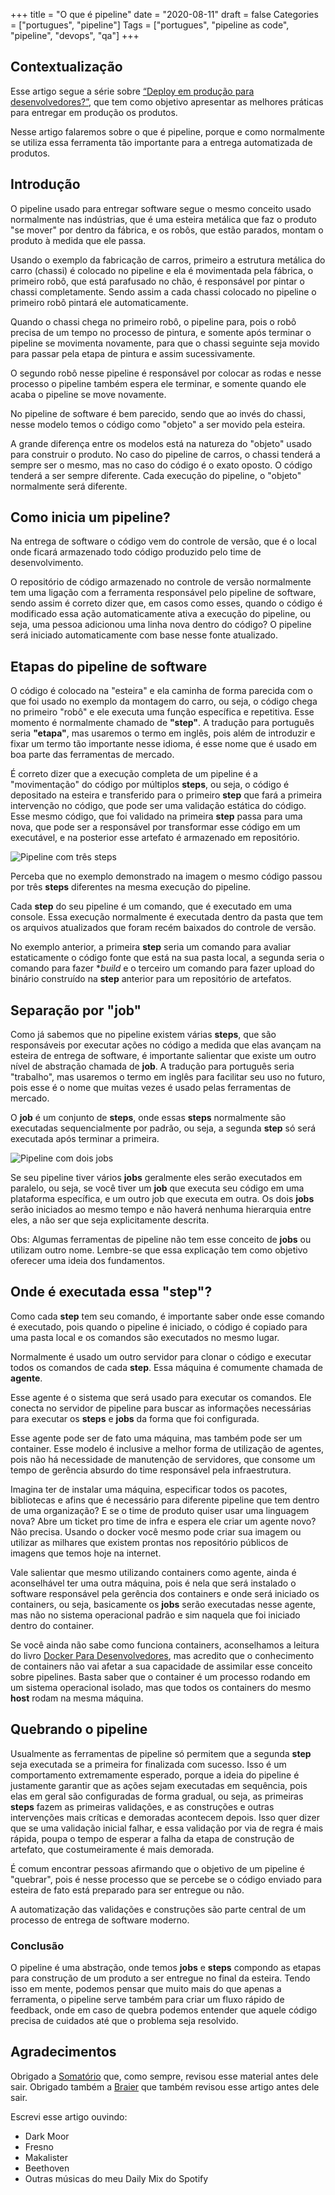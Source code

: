 +++
title = "O que é pipeline"
date = "2020-08-11"
draft = false
Categories = ["portugues", "pipeline"]
Tags = ["portugues", "pipeline as code", "pipeline", "devops", "qa"]
+++

## Contextualização

Esse artigo segue a série sobre [“Deploy em produção para desenvolvedores?”](https://gomex.me/categories/pipeline/), que tem como objetivo apresentar as melhores práticas para entregar em produção os produtos.

Nesse artigo falaremos sobre o que é pipeline, porque e como normalmente se utiliza essa ferramenta tão importante para a entrega automatizada de produtos.

## Introdução

O pipeline usado para entregar software segue o mesmo conceito usado normalmente nas indústrias, que é uma esteira metálica que faz o produto "se mover" por dentro da fábrica, e os robôs, que estão parados, montam o produto à medida que ele passa.

Usando o exemplo da fabricação de carros, primeiro a estrutura metálica do carro (chassi) é colocado no pipeline e ela é movimentada pela fábrica, o primeiro robô, que está parafusado no chão, é responsável por pintar o chassi completamente. Sendo assim a cada chassi colocado no pipeline o primeiro robô pintará ele automaticamente.

Quando o chassi chega no primeiro robô, o pipeline para, pois o robô precisa de um tempo no processo de pintura, e somente após terminar o pipeline se movimenta novamente, para que o chassi seguinte seja movido para passar pela etapa de pintura e assim sucessivamente.

O segundo robô nesse pipeline é responsável por colocar as rodas e nesse processo o pipeline também espera ele terminar, e somente quando ele acaba o pipeline se move novamente.

No pipeline de software é bem parecido, sendo que ao invés do chassi, nesse modelo temos o código como "objeto" a ser movido pela esteira.

A grande diferença entre os modelos está na natureza do "objeto" usado para construir o produto. No caso do pipeline de carros, o chassi tenderá a sempre ser o mesmo, mas no caso do código é o exato oposto. O código tenderá a ser sempre diferente. Cada execução do pipeline, o "objeto" normalmente será diferente. 

## Como inicia um pipeline?

Na entrega de software o código vem do controle de versão, que é o local onde ficará armazenado todo código produzido pelo time de desenvolvimento.

O repositório de código armazenado no controle de versão normalmente tem uma ligação com a ferramenta responsável pelo pipeline de software, sendo assim é correto dizer que,  em casos como esses, quando o código é modificado essa ação automaticamente ativa a execução do pipeline, ou seja, uma pessoa adicionou uma linha nova dentro do código? O pipeline será iniciado automaticamente com base nesse fonte atualizado.

## Etapas do pipeline de software

O código é colocado na "esteira" e ela caminha de forma parecida com o que foi usado no exemplo da montagem do carro, ou seja, o código chega no primeiro "robô" e ele executa uma função específica e repetitiva. Esse momento é normalmente chamado de **"step"**. A tradução para português seria **"etapa"**, mas usaremos o termo em inglês, pois além de introduzir e fixar um termo tão importante nesse idioma, é esse nome que é usado em boa parte das ferramentas de mercado.

É correto dizer que a execução completa de um pipeline é a "movimentação" do código por múltiplos **steps**, ou seja, o código é depositado na esteira e transferido para o primeiro **step** que fará a primeira intervenção no código, que pode ser uma validação estática do código. Esse mesmo código, que foi validado na primeira **step** passa para uma nova, que pode ser a responsável por transformar esse código em um executável, e na posterior esse artefato é armazenado em repositório.

![Pipeline com três steps](/img/o_que_e_pipeline1.png)

Perceba que no exemplo demonstrado na imagem o mesmo código passou por três **steps** diferentes na mesma execução do pipeline.

Cada **step** do seu pipeline é um comando, que é executado em uma console. Essa execução normalmente é executada dentro da pasta que tem os arquivos atualizados que foram recém baixados do controle de versão.

No exemplo anterior, a primeira **step** seria um comando para avaliar estaticamente o código fonte que está na sua pasta local, a segunda seria o comando para fazer **build* e o terceiro um comando para fazer upload do binário construído na **step** anterior para um repositório de artefatos. 

## Separação por "job"

Como já sabemos que no pipeline existem várias **steps**, que são responsáveis por executar ações no código a medida que elas avançam na esteira de entrega de software, é importante salientar que existe um outro nível de abstração chamada de **job**. A tradução para português seria "trabalho", mas usaremos o termo em inglês para facilitar seu uso no futuro, pois esse é o nome que muitas vezes é usado pelas ferramentas de mercado.

O **job** é um conjunto de **steps**, onde essas **steps** normalmente são executadas sequencialmente por padrão, ou seja, a segunda **step** só será executada após terminar  a primeira. 

![Pipeline com dois jobs](/img/o_que_e_pipeline2.png)

Se seu pipeline tiver vários **jobs** geralmente eles serão executados em paralelo, ou seja, se você tiver um **job** que executa seu código em uma plataforma específica, e um outro job que executa em outra. Os dois **jobs** serão iniciados ao mesmo tempo e não haverá nenhuma hierarquia entre eles, a não ser que seja explicitamente descrita.

Obs: Algumas ferramentas de pipeline não tem esse conceito de **jobs** ou utilizam outro nome. Lembre-se que essa explicação tem como objetivo oferecer uma ideia dos fundamentos. 

## Onde é executada essa "step"?

Como cada **step** tem seu comando, é importante saber onde esse comando é executado, pois quando o pipeline é iniciado, o código é copiado para uma pasta local e os comandos são executados no mesmo lugar.

Normalmente é usado um outro servidor para clonar o código e executar todos os comandos de cada **step**. Essa máquina é comumente chamada de **agente**.

Esse agente é o sistema que será usado para executar os comandos. Ele conecta no servidor de pipeline para buscar as informações necessárias para executar os **steps** e **jobs** da forma que foi configurada.

Esse agente pode ser de fato uma máquina, mas também pode ser um container. Esse modelo é inclusive a melhor forma de utilização de agentes, pois não há necessidade de manutenção de servidores, que consome um tempo de gerência absurdo do time responsável pela infraestrutura.

Imagina ter de instalar uma máquina, especificar todos os pacotes, bibliotecas e afins que é necessário para diferente pipeline que tem dentro de uma organização? E se o time de produto quiser usar uma linguagem nova? Abre um ticket pro time de infra e espera ele criar um agente novo? Não precisa. Usando o docker você mesmo pode criar sua imagem ou utilizar as milhares que existem prontas nos repositório públicos de imagens que temos hoje na internet.

Vale salientar que mesmo utilizando containers como agente, ainda é aconselhável ter uma outra máquina, pois é nela que será instalado o software responsável pela gerência dos containers e onde será iniciado os containers, ou seja, basicamente os **jobs** serão executadas nesse agente, mas não no sistema operacional padrão e sim naquela que foi iniciado dentro do container.

Se você ainda não sabe como funciona containers, aconselhamos a leitura do livro [Docker Para Desenvolvedores](https://leanpub.com/dockerparadesenvolvedores), mas acredito que o conhecimento de containers não vai afetar a sua capacidade de assimilar esse conceito sobre pipelines. Basta saber que o container é um processo rodando em um sistema operacional isolado, mas que todos os containers do mesmo **host** rodam na mesma máquina.
 
## Quebrando o pipeline

Usualmente as ferramentas de pipeline só permitem que a segunda **step** seja executada se a primeira for finalizada com sucesso. Isso é um comportamento extremamente esperado, porque a ideia do pipeline é justamente garantir que as ações sejam executadas em sequência, pois elas em geral são configuradas de forma gradual, ou seja, as primeiras **steps** fazem as primeiras validações, e as construções e outras intervenções mais críticas e demoradas acontecem depois. Isso quer dizer que se uma validação inicial falhar, e essa validação por via de regra é mais rápida, poupa o tempo de esperar a falha da etapa de construção de artefato, que costumeiramente é mais demorada.

É comum encontrar pessoas afirmando que o objetivo de um pipeline é "quebrar", pois é nesse processo que se percebe se o código enviado para esteira de fato está preparado para ser entregue ou não.

A automatização das validações e construções são parte central de um processo de entrega de software moderno.

### Conclusão

O pipeline é uma abstração, onde temos **jobs** e **steps** compondo as etapas para construção de um produto a ser entregue no final da esteira. Tendo isso em mente, podemos pensar que muito mais do que apenas a ferramenta, o pipeline serve também para criar um fluxo rápido de feedback, onde em caso de quebra podemos entender que aquele código precisa de cuidados até que o problema seja resolvido.

## Agradecimentos

Obrigado a [Somatório](https://twitter.com/somatorio) que, como sempre, revisou esse material antes dele sair.
Obrigado também a [Braier](https://github.com/braieralves) que também revisou esse artigo antes dele sair.

Escrevi esse artigo ouvindo:

- Dark Moor
- Fresno
- Makalister
- Beethoven
- Outras músicas do meu Daily Mix do Spotify

